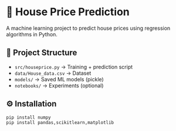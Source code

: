 # 🏡 House Price Prediction
A machine learning project to predict house prices using regression algorithms in Python.

## 📂 Project Structure
- `src/houseprice.py` → Training + prediction script
- `data/House_data.csv` → Dataset
- `models/` → Saved ML models (pickle)
- `notebooks/` → Experiments (optional)

## ⚙️ Installation
```bash
pip install numpy
pip install pandas,scikitlearn,matplotlib

